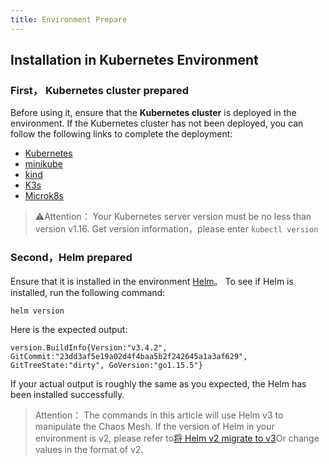 ```yaml
---
title: Environment Prepare
---
```


## Installation in Kubernetes Environment
### First， Kubernetes cluster prepared
Before using it, ensure that the **Kubernetes cluster** is deployed in the environment. If the Kubernetes cluster has not been deployed, you can follow the following links to complete the deployment:
- [Kubernetes](https://kubernetes.io/docs/setup/)
- [minikube](https://minikube.sigs.k8s.io/docs/start/)
- [kind](https://kind.sigs.k8s.io/docs/user/quick-start/)
- [K3s](https://rancher.com/docs/k3s/latest/en/quick-start/)
- [Microk8s](https://microk8s.io/)
> ⚠️Attention：
> Your Kubernetes server version must be no less than version v1.16. Get version information，please enter `kubectl version`

### Second，Helm prepared
Ensure that it is installed in the environment [Helm](https://helm.sh/docs/intro/install/)。
To see if Helm is installed, run the following command:
```shell
helm version
```
Here is the expected output:
```shell
version.BuildInfo{Version:"v3.4.2", GitCommit:"23dd3af5e19a02d4f4baa5b2f242645a1a3af629", GitTreeState:"dirty", GoVersion:"go1.15.5"}
```

If your actual output is roughly the same as you expected, the Helm has been installed successfully.
> ️Attention：
> The commands in this article will use Helm v3 to manipulate the Chaos Mesh. If the version of Helm in your environment is v2, please refer to[将 Helm v2  migrate to v3](https://helm.sh/docs/topics/v2_v3_migration/)Or change  values in the format of v2.



